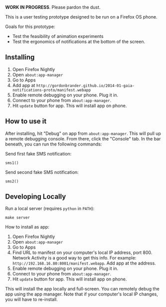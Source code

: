 **WORK IN PROGRESS**. Please pardon the dust.

This is a user testing prototype designed to be run on a Firefox OS phone.

Goals for this prototype:

* Test the feasibility of animation experiments
* Test the ergonomics of notifications at the bottom of the screen.


Installing
----------

1.  Open Firefox Nightly
2.  Open `about:app-manager`
3.  Go to Apps
4.  Add app at `http://gordonbrander.github.io/2014-01-gaia-notifications-proto/manifest.webapp`
5.  Enable remote debugging on your phone. Plug it in.
6.  Connect to your phone from `about:app-manager`.
7.  Hit `update` button for app. This will install app on phone.


How to use it
-------------

After installing, hit "Debug" on app from `about:app-manager`. This will pull
up a remote debugging console. From there, click the "Console" tab. In the
bar beneath, you can run the following commands:

Send first fake SMS notification:

    sms1()

Send second fake SMS notification:

    sms2()


Developing Locally
------------------

Run a local server (requires `python` in `PATH`):

    make server

How to install as app:

1.  Open Firefox Nightly
2.  Open `about:app-manager`
3.  Go to Apps
4.  Find URL to manifest on your computer's local IP address, port 800.
    Network Activity is a good way to get this info. For example:
    `http://192.168.16.80:8001/manifest.webapp`. Add app at the address.
5.  Enable remote debugging on your phone. Plug it in.
6.  Connect to your phone from `about:app-manager`.
7.  Hit `update` button for app. This will install app on phone.

This will install the app locally and full-screen. You can remotely debug the
app using the app manager. Note that if your computer's
local IP changes, you will have to re-install.
